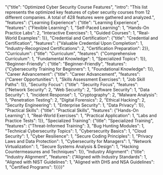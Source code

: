 "{\"title\": \"Optimized Cyber Security Course Features\", \"intro\": \"This list represents the optimized key features of cyber security courses from 12 different companies. A total of 428 features were gathered and analyzed.\", \"features\": {\"Learning Experience\": {\"title\": \"Learning Experience\", \"features\": {\"Flexible Learning\": 1, \"Self-Paced Learning\": 1, \"Hands-On Practice Labs\": 2, \"Interactive Exercises\": 1, \"Guided Courses\": 1, \"Real-World Examples\": 1}}, \"Credential and Certification\": {\"title\": \"Credential and Certification\", \"features\": {\"Valuable Credential Upon Completion\": 1, \"Industry-Recognized Certifications\": 2, \"Certification Preparation\": 2}}, \"Curriculum\": {\"title\": \"Curriculum\", \"features\": {\"Comprehensive Curriculum\": 1, \"Fundamental Knowledge\": 1, \"Specialized Topics\": 1}}, \"Beginner-Friendly\": {\"title\": \"Beginner-Friendly\", \"features\": {\"Cybersecurity Training for Beginners\": 1, \"Foundational Knowledge\": 1}}, \"Career Advancement\": {\"title\": \"Career Advancement\", \"features\": {\"Career Opportunities\": 1, \"Skills Assessment Exercises\": 1, \"Job Skill Paths\": 1}}, \"Security Focus\": {\"title\": \"Security Focus\", \"features\": {\"Network Security\": 2, \"Web Security\": 2, \"Software Security\": 1, \"Data Security\": 1, \"Incident Response\": 1, \"Cryptography\": 2, \"Malware Analysis\": 1, \"Penetration Testing\": 2, \"Digital Forensics\": 2, \"Ethical Hacking\": 2, \"Security Engineering\": 1, \"Enterprise Security\": 1, \"Data Privacy\": 1}}, \"Practical Skills\": {\"title\": \"Practical Skills\", \"features\": {\"Hands-On Learning\": 1, \"Real-World Exercises\": 1, \"Practical Application\": 1, \"Labs and Practice Tests\": 1}}, \"Specialized Training\": {\"title\": \"Specialized Training\", \"features\": {\"Threat-Informed Training\": 3, \"Bug Hunting Modules\": 1, \"Technical Cybersecurity Topics\": 1, \"Cybersecurity Basics\": 1, \"Cloud Security\": 1, \"Cyber Resilience\": 1, \"Secure Coding Principles\": 1, \"Privacy Laws and Data Protection\": 1, \"Cybersecurity for Managers\": 1, \"Network Virtualization\": 1, \"Secure Systems Analysis & Design\": 1, \"Hacking Countermeasures and Techniques\": 1}}, \"Industry Alignment\": {\"title\": \"Industry Alignment\", \"features\": {\"Aligned with Industry Standards\": 1, \"Aligned with NIST Guidelines\": 1, \"Aligned with DHS and NSA Guidelines\": 1, \"Certified Programs\": 1}}}}"